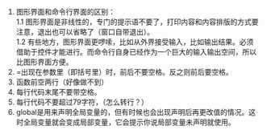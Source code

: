 1. 图形界面和命令行界面的区别：  
   1.1 图形界面是非线性的，专门的提示语不要了，打印内容和内容排版的方式要注意，退出也可以省略了（窗口自带退出）。    
   1.2 有些地方，图形界面更啰嗦，比如从外界接受输入，比如输出结果。必须借助于控件才能进行。而命令行自身已经作为一个巨大的输入输出空间，所以比图形界面方便。  
2. =出现在参数里（即括号里）时，前后不要空格。反之则前后要空格。  
3. 函数前空两行（好像做不到）  
4. 每行代码末尾不要带空格。  
5. 每行代码不要超过79字符，（怎么转行？）  
6. global是用来声明全局变量的，但有时候也会出现声明后再更改值的情况。这时全局变量就会变成局部变量，它会提示你说局部变量未声明就使用。  

